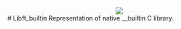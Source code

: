 <div style="text-align:center;"><img src ="http://kfund.ua/wp-content/uploads/2016/04/logo1.png" /></div>
# Libft_builtin
Representation of native __builtin C library.
